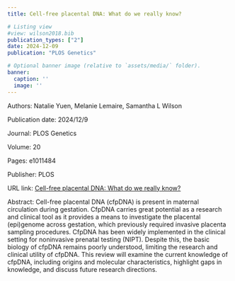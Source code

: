 ```yaml
---
title: Cell-free placental DNA: What do we really know?

# Listing view
#view: wilson2018.bib
publication_types: ["2"]
date: 2024-12-09
publication: "PLOS Genetics"

# Optional banner image (relative to `assets/media/` folder).
banner:
  caption: ''
  image: ''
---
```

Authors: Natalie Yuen, Melanie Lemaire, Samantha L Wilson

Publication date: 2024/12/9

Journal: PLOS Genetics

Volume: 20

Pages: e1011484

Publisher: PLOS

URL link: [Cell-free placental DNA: What do we really know?](https://journals.plos.org/plosgenetics/article?id=10.1371/journal.pgen.1011484)

Abstract: Cell-free placental DNA (cfpDNA) is present in maternal circulation during gestation. CfpDNA carries great potential as a research and clinical tool as it provides a means to investigate the placental (epi)genome across gestation, which previously required invasive placenta sampling procedures. CfpDNA has been widely implemented in the clinical setting for noninvasive prenatal testing (NIPT). Despite this, the basic biology of cfpDNA remains poorly understood, limiting the research and clinical utility of cfpDNA. This review will examine the current knowledge of cfpDNA, including origins and molecular characteristics, highlight gaps in knowledge, and discuss future research directions.